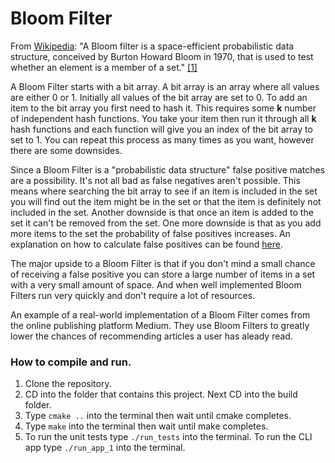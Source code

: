 # Bloom Filter

From [Wikipedia](https://en.wikipedia.org/wiki/Bloom_filter): "A Bloom filter is a space-efficient probabilistic data structure, conceived by Burton Howard Bloom in 1970, that is used to test whether an element is a member of a set." [[1]](https://en.wikipedia.org/wiki/Bloom_filter)

A Bloom Filter starts with a bit array. A bit array is an array where all values are either 0 or 1. Initially all values of the bit array are set to 0. To add an item to the bit array you first need to hash it. This requires some **k** number of independent hash functions. You take your item then run it through all **k** hash functions and each function will give you an index of the bit array to set to 1. You can repeat this process as many times as you want, however there are some downsides.

Since a Bloom Filter is a "probabilistic data structure" false positive matches are a possibility. It's not all bad as false negatives aren't possible. This means where searching the bit array to see if an item is included in the set you will find out the item might be in the set or that the item is definitely not included in the set. Another downside is that once an item is added to the set it can't be removed from the set. One more downside is that as you add more items to the set the probability of false positives increases. An explanation on how to calculate false positives can be found [here](https://en.wikipedia.org/wiki/Bloom_filter#Probability_of_false_positives).

The major upside to a Bloom Filter is that if you don't mind a small chance of receiving a false positive you can store a large number of items in a set with a very small amount of space. And when well implemented Bloom Filters run very quickly and don't require a lot of resources. 

An example of a real-world implementation of a Bloom Filter comes from the online publishing platform Medium. They use Bloom Filters to greatly lower the chances of recommending articles a user has aleady read.

### How to compile and run.

1. Clone the repository.
2. CD into the folder that contains this project. Next CD into the build folder.
3. Type `cmake ..` into the terminal then wait until cmake completes.
4. Type `make` into the terminal then wait until make completes.
5. To run the unit tests type `./run_tests` into the terminal. To run the CLI app type `./run_app_1` into the terminal.
